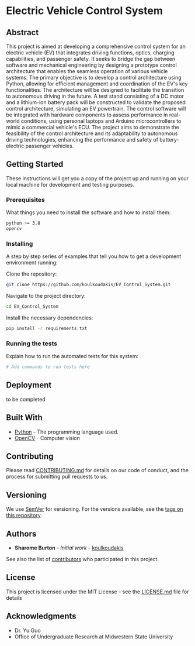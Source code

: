 

# Electric Vehicle Control System

## Abstract
This project is aimed at developing a comprehensive control system for an electric vehicle (EV) that integrates driving functions, optics, charging capabilities, and passenger safety. It seeks to bridge the gap between software and mechanical engineering by designing a prototype control architecture that enables the seamless operation of various vehicle systems. The primary objective is to develop a control architecture using Python, allowing for efficient management and coordination of the EV's key functionalities. The architecture will be designed to facilitate the transition to autonomous driving in the future. A test stand consisting of a DC motor and a lithium-ion battery pack will be constructed to validate the proposed control architecture, simulating an EV powertrain. The control software will be integrated with hardware components to assess performance in real-world conditions, using personal laptops and Arduino microcontrollers to mimic a commercial vehicle's ECU. The project aims to demonstrate the feasibility of the control architecture and its adaptability to autonomous driving technologies, enhancing the performance and safety of battery-electric passenger vehicles.

## Getting Started

These instructions will get you a copy of the project up and running on your local machine for development and testing purposes.

### Prerequisites

What things you need to install the software and how to install them:

```bash
python >= 3.8
opencv
```

### Installing

A step by step series of examples that tell you how to get a development environment running:

Clone the repository:

```bash
git clone https://github.com/koulkoudakis/EV_Control_System.git
```

Navigate to the project directory:

```bash
cd EV_Control_System
```

Install the necessary dependencies:

```bash
pip install -r requirements.txt
```

### Running the tests

Explain how to run the automated tests for this system:

```bash
# Add commands to run tests here
```

## Deployment

to be completed

## Built With

* [Python](https://www.python.org/) - The programming language used.
* [OpenCV](https://www.opencv.org/) - Computer vision

## Contributing

Please read [CONTRIBUTING.md](CONTRIBUTING.md) for details on our code of conduct, and the process for submitting pull requests to us.

## Versioning

We use [SemVer](http://semver.org/) for versioning. For the versions available, see the [tags on this repository](https://yourrepositorylink.com/EV_Control_System/tags).

## Authors

* **Sharome Burton** - *Initial work* - [koulkoudakis](https://github.com/koulkoudakis)

See also the list of [contributors](https://github.com/EthanJBailey) who participated in this project.

## License

This project is licensed under the MIT License - see the [LICENSE.md](LICENSE.md) file for details

## Acknowledgments

* Dr. Yu Guo
* Office of Undergraduate Research at Midwestern State University
